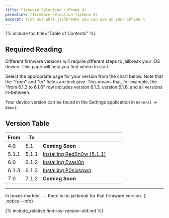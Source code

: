 ```yaml
---
title: Firmware Selection (iPhone 4)
permalink: /firmware-selection-(iphone-4)
excerpt: Find out what jailbreaks you can use on your iPhone 4
---
```


{% include toc title="Table of Contents" %}

## Required Reading

Different firmware versions will require different steps to jailbreak your iOS device. This page will help you find where to start.

Select the appropriate page for your version from the chart below. Note that the "from" and "to" fields are inclusive. This means that, for example, the "from 6.1.3 to 6.1.6" row includes version 6.1.3, version 6.1.6, and all versions in-between.

Your device version can be found in the Settings application in `General` -> `About`.

## Version Table

<table class="version_table">
  <colgroup>
    <col span="1" style="width: 15%;">
    <col span="1" style="width: 15%;">
    <col span="1" style="width: 70%;">
  </colgroup>
  <thead>
    <tr>
      <th>From</th>
      <th>To</th>
      <th></th>
    </tr>
  </thead>
  <tbody>
     <tr>
      <td>4.0</td>
      <td>5.1</td>
      <td><b>Coming Soon</b></td>
    </tr>
     <tr>
      <td>5.1.1</td>
      <td>5.1.1</td>
      <td><a href="installing-redsn0w-511">Installing RedSn0w (5.1.1)</a></td>
    </tr>
    <tr>
      <td>6.0</td>
      <td>6.1.2</td>
      <td><a href="installing-evasi0n">Installing Evasi0n</a></td>
    </tr>
    <tr>
      <td>6.1.3</td>
      <td>6.1.3</td>
      <td><a href="installing-p0sixspwn">Installing P0sixspwn</a></td>
    </tr>
    <tr>
      <td>7.0</td>
      <td>7.1.2</td>
      <td><b>Coming Soon</b></td>
    </tr>
  </tbody>
</table>

---

In boxes marked `--`, there is no jailbreak for that firmware version.
{: .notice--info}

{% include_relative find-ios-version-old.md %}
